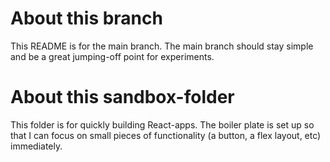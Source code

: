 # About this branch
This README is for the main branch. The main branch should stay simple and be a great jumping-off point for experiments.

# About this sandbox-folder
This folder is for quickly building React-apps. The boiler plate is set up so that I can focus on small pieces of functionality (a button, a flex layout, etc) immediately.